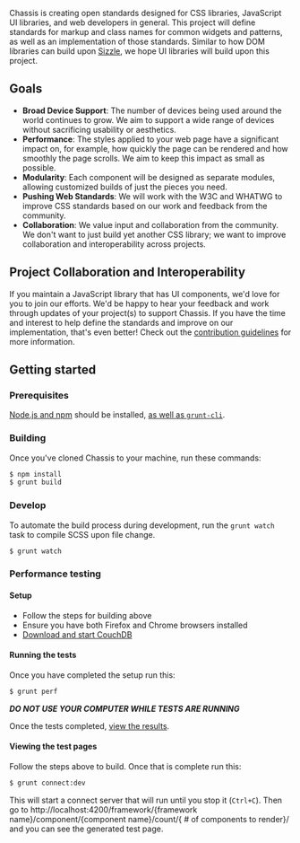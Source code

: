 Chassis is creating open standards designed for CSS libraries, JavaScript UI libraries, and web developers in general. This project will define standards for markup and class names for common widgets and patterns, as well as an implementation of those standards. Similar to how DOM libraries can build upon [Sizzle](https://github.com/jquery/sizzle), we hope UI libraries will build upon this project.

## Goals

* **Broad Device Support**: The number of devices being used around the world continues to grow. We aim to support a wide range of devices without sacrificing usability or aesthetics.
* **Performance**: The styles applied to your web page have a significant impact on, for example, how quickly the page can be rendered and how smoothly the page scrolls. We aim to keep this impact as small as possible.
* **Modularity**: Each component will be designed as separate modules, allowing customized builds of just the pieces you need.
* **Pushing Web Standards**: We will work with the W3C and WHATWG to improve CSS standards based on our work and feedback from the community.
* **Collaboration**: We value input and collaboration from the community. We don't want to just build yet another CSS library; we want to improve collaboration and interoperability across projects.

## Project Collaboration and Interoperability

If you maintain a JavaScript library that has UI components, we'd love for you to join our efforts. We'd be happy to hear your feedback and work through updates of your project(s) to support Chassis. If you have the time and interest to help define the standards and improve on our implementation, that's even better! Check out the [contribution guidelines](https://github.com/jquery/css-chassis/blob/master/CONTRIBUTING.md) for more information.


## Getting started

### Prerequisites

[Node.js and npm](http://nodejs.org/download/) should be installed, [as well as `grunt-cli`](http://gruntjs.com/getting-started).

### Building

Once you've cloned Chassis to your machine, run these commands:
```bash
$ npm install
$ grunt build
```

### Develop

To automate the build process during development, run the `grunt watch` task to compile SCSS upon file change.

```bash
$ grunt watch
```

### Performance testing

#### Setup

* Follow the steps for building above
* Ensure you have both Firefox and Chrome browsers installed
* [Download and start CouchDB](http://couchdb.apache.org/#download)

#### Running the tests

Once you have completed the setup run this:
```bash
$ grunt perf
```

*__DO NOT USE YOUR COMPUTER WHILE TESTS ARE RUNNING__*

Once the tests completed, [view the results](http://localhost:5984/css-performance/_design/site/index.html#/page-select).

#### Viewing the test pages

Follow the steps above to build. Once that is complete run this:
```bash
$ grunt connect:dev
```
This will start a connect server that will run until you stop it (`Ctrl+C`). Then go to http://localhost:4200/framework/{framework name}/component/{component name}/count/{ # of components to render}/ and you can see the generated test page.
